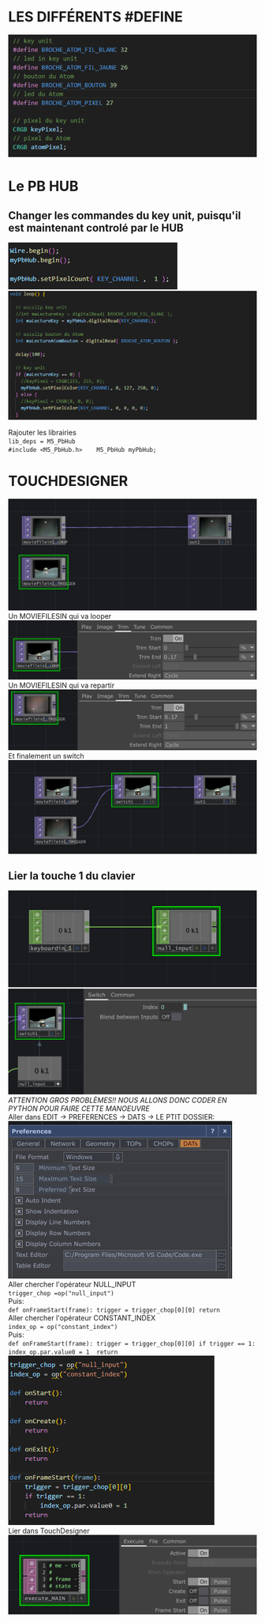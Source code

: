 # LES DIFFÉRENTS #DEFINE
![screenshot1](https://github.com/Jadoooooou/582-531-COURS7-GR2/blob/main/COMPREHENSION_medias/1.png)  

# Le PB HUB  

## Changer les commandes du key unit, puisqu'il est maintenant controlé par le HUB   
![screenshot1](https://github.com/Jadoooooou/582-531-COURS7-GR2/blob/main/COMPREHENSION_medias/2.png) 
![screenshot1](https://github.com/Jadoooooou/582-531-COURS7-GR2/blob/main/COMPREHENSION_medias/3.png)  

Rajouter les librairies   
`lib_deps =
    M5_PbHub
`   
`#include <M5_PbHub.h>   
M5_PbHub myPbHub;
`   
# TOUCHDESIGNER   
![screenshot1](https://github.com/Jadoooooou/582-531-COURS7-GR2/blob/main/COMPREHENSION_medias/4.png)  
Un MOVIEFILESIN qui va looper   
![screenshot1](https://github.com/Jadoooooou/582-531-COURS7-GR2/blob/main/COMPREHENSION_medias/5.png)  
Un MOVIEFILESIN qui va repartir   
![screenshot1](https://github.com/Jadoooooou/582-531-COURS7-GR2/blob/main/COMPREHENSION_medias/6.png)  
Et finalement un switch   
![screenshot1](https://github.com/Jadoooooou/582-531-COURS7-GR2/blob/main/COMPREHENSION_medias/7.png)    

## Lier la touche 1 du clavier   
![screenshot1](https://github.com/Jadoooooou/582-531-COURS7-GR2/blob/main/COMPREHENSION_medias/8.png)  
![screenshot1](https://github.com/Jadoooooou/582-531-COURS7-GR2/blob/main/COMPREHENSION_medias/9.png)   
*ATTENTION GROS PROBLÈMES!! NOUS ALLONS DONC CODER EN PYTHON POUR FAIRE CETTE MANOEUVRE*      
Aller dans EDIT -> PREFERENCES -> DATS -> LE PTIT DOSSIER:   
![screenshot1](https://github.com/Jadoooooou/582-531-COURS7-GR2/blob/main/COMPREHENSION_medias/10.png)   
Aller chercher l'opérateur NULL_INPUT   
`trigger_chop =op("null_input")`   
Puis:   
`def onFrameStart(frame):
    trigger = trigger_chop[0][0]
    return`   
Aller chercher l'opérateur CONSTANT_INDEX   
`index_op = op("constant_index")`    
Puis:   
`def onFrameStart(frame):
    trigger = trigger_chop[0][0]
    if trigger == 1:
    	index_op.par.value0 = 1	
	return
`   
![screenshot1](https://github.com/Jadoooooou/582-531-COURS7-GR2/blob/main/COMPREHENSION_medias/11.png)   
Lier dans TouchDesigner   
![screenshot1](https://github.com/Jadoooooou/582-531-COURS7-GR2/blob/main/COMPREHENSION_medias/12.png)   
